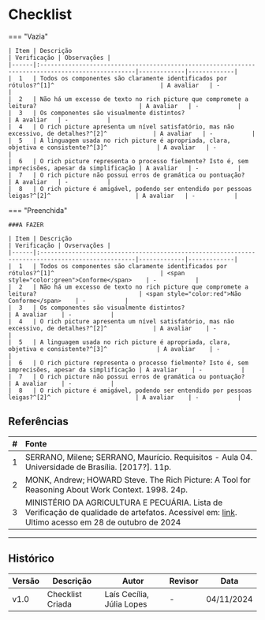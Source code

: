 # Checklist

=== "Vazia"

    | Item | Descrição                                                                                        | Verificação | Observações |
    |------|:-------------------------------------------------------------------------------------------------|-------------|-------------|
    |  1   | Todos os componentes são claramente identificados por rótulos?^[1]^                              | A avaliar   | -           |
    |  2   | Não há um excesso de texto no rich picture que compromete a leitura?                             | A avaliar   | -           |
    |  3   | Os componentes são visualmente distintos?                                                        | A avaliar   | -           |
    |  4   | O rich picture apresenta um nível satisfatório, mas não excessivo, de detalhes?^[2]^             | A avaliar   | -           |
    |  5   | A linguagem usada no rich picture é apropriada, clara, objetiva e consistente?^[3]^              | A avaliar   | -           |
    |  6   | O rich picture representa o processo fielmente? Isto é, sem imprecisões, apesar da simplificação | A avaliar   | -           |
    |  7   | O rich picture não possui erros de gramática ou pontuação?                                       | A avaliar   | -           |
    |  8   | O rich picture é amigável, podendo ser entendido por pessoas leigas?^[2]^                        | A avaliar   | -           |

=== "Preenchida"

    ###A FAZER

    | Item | Descrição                                                                                        | Verificação | Ovservações |
    |------|:-------------------------------------------------------------------------------------------------|-------------|-------------|
    |  1   | Todos os componentes são claramente identificados por rótulos?^[1]^                              | <span style="color:green">Conforme</span>    | -           |
    |  2   | Não há um excesso de texto no rich picture que compromete a leitura?                             | <span style="color:red">Não Conforme</span>    | -           |
    |  3   | Os componentes são visualmente distintos?                                                        | A avaliar    | -           |
    |  4   | O rich picture apresenta um nível satisfatório, mas não excessivo, de detalhes?^[2]^             | A avaliar    | -           |
    |  5   | A linguagem usada no rich picture é apropriada, clara, objetiva e consistente?^[3]^              | A avaliar    | -           |
    |  6   | O rich picture representa o processo fielmente? Isto é, sem imprecisões, apesar da simplificação | A avaliar    | -           |
    |  7   | O rich picture não possui erros de gramática ou pontuação?                                       | A avaliar    | -           |
    |  8   | O rich picture é amigável, podendo ser entendido por pessoas leigas?^[2]^                        | A avaliar    | -           |


## Referências

| # | Fonte |
|---|:------|
| 1 | SERRANO, Milene; SERRANO, Maurício. Requisitos - Aula 04. Universidade de Brasília. [2017?]. 11p. |
| 2 | MONK, Andrew; HOWARD Steve. The Rich Picture: A Tool for Reasoning About Work Context. 1998. 24p. |
| 3 | MINISTÉRIO DA AGRICULTURA E PECUÁRIA. Lista de Verificação de qualidade de artefatos. Acessível em: [link](https://www.gov.br/agricultura/pt-br/acesso-a-informacao/licitacoes-e-contratos/edital/2019/pregao-eletronico-no-05-2018/diretrizes/lista-de-verificacao-da-qualidade-de-artefatos-checklist-agil.xls/view). Ultimo acesso em 28 de outubro de 2024 |

---

## Histórico

| Versão | Descrição                  | Autor                         | Revisor | Data       |
|--------|----------------------------|-------------------------------|---------|------------|
| v1.0   | Checklist Criada           | Laís Cecília, Júlia Lopes     | -       | 04/11/2024 |